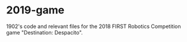 # 2019-game

1902's code and relevant files for the 2018 FIRST Robotics Competition game "Destination: Despacito".

